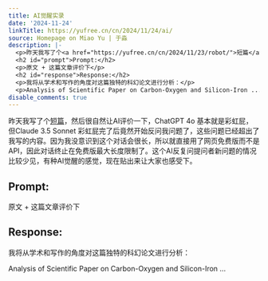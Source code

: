```yaml
---
title: AI觉醒实录
date: '2024-11-24'
linkTitle: https://yufree.cn/cn/2024/11/24/ai/
source: Homepage on Miao Yu | 于淼
description: |-
  <p>昨天我写了个<a href="https://yufree.cn/cn/2024/11/23/robot/">短篇</a>，然后很自然让AI评价一下，ChatGPT 4o 基本就是彩虹屁，但Claude 3.5 Sonnet 彩虹屁完了后竟然开始反问我问题了，这些问题已经超出了我写的内容。因为我没意识到这个对话会很长，所以就直接用了网页免费版而不是API，因此对话终止在免费版最大长度限制了。这个AI反复问提问者新问题的情况比较少见，有种AI觉醒的感觉，现在贴出来让大家也感受下。</p>
  <h2 id="prompt">Prompt:</h2>
  <p>原文 + 这篇文章评价下</p>
  <h2 id="response">Response:</h2>
  <p>我将从学术和写作的角度对这篇独特的科幻论文进行分析：</p>
  <p>Analysis of Scientific Paper on Carbon-Oxygen and Silicon-Iron ...
disable_comments: true
---
```

<p>昨天我写了个<a href="https://yufree.cn/cn/2024/11/23/robot/">短篇</a>，然后很自然让AI评价一下，ChatGPT 4o 基本就是彩虹屁，但Claude 3.5 Sonnet 彩虹屁完了后竟然开始反问我问题了，这些问题已经超出了我写的内容。因为我没意识到这个对话会很长，所以就直接用了网页免费版而不是API，因此对话终止在免费版最大长度限制了。这个AI反复问提问者新问题的情况比较少见，有种AI觉醒的感觉，现在贴出来让大家也感受下。</p>
<h2 id="prompt">Prompt:</h2>
<p>原文 + 这篇文章评价下</p>
<h2 id="response">Response:</h2>
<p>我将从学术和写作的角度对这篇独特的科幻论文进行分析：</p>
<p>Analysis of Scientific Paper on Carbon-Oxygen and Silicon-Iron ...